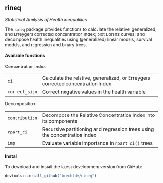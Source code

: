 ## rineq



_Statistical Analysis of Health Inequalities_

The `rineq` package provides functions to  calculate the relative, generalized, and Erreygers corrected concentration index; plot Lorenz curves; and decompose health inequalities using (generalized) linear models, survival models, and regression and binary trees.

#### Available functions

Concentration index
<table>
<tr><td><code>ci</code></td><td>Calculate the relative, generalized, or Erreygers corrected concentration index</td></tr>
<tr><td><code>correct_sign</code></td><td>Correct negative values in the health variable</td></tr>
</table>

Decomposition
<table>
<tr><td><code>contribution</code></td><td>Decompose the Relative Concentration Index into its components</td></tr>
<tr><td><code>rpart_ci</code></td><td>Recursive partitioning and regression trees using the concentration index</td></tr>
<tr><td><code>imp</code></td><td>Evaluate variable importance in <code>rpart_ci()</code> trees</td></tr>
</table>

#### Install

To download and install the latest development version from GitHub:
```r
devtools::install_github("brechtdv/rineq")
```
